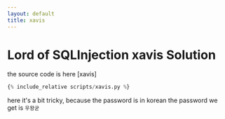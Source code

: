 ```yaml
---
layout: default
title: xavis
---
```


# Lord of SQLInjection xavis Solution

the source code is here [xavis]
```scripts/xavis.py
{% include_relative scripts/xavis.py %}
```


here it's a bit tricky, because the password is in korean 
the password we get is `우왕굳`

